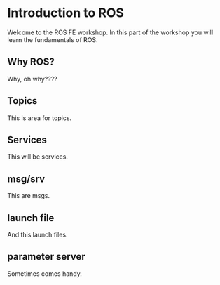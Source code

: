 # Introduction to ROS

Welcome to the ROS FE workshop. In this part of the workshop you will learn the fundamentals of ROS.

## Why ROS?

Why, oh why????

## Topics

This is area for topics.

## Services

This will be services.

## msg/srv

This are msgs.

## launch file

And this launch files.

## parameter server

Sometimes comes handy.

